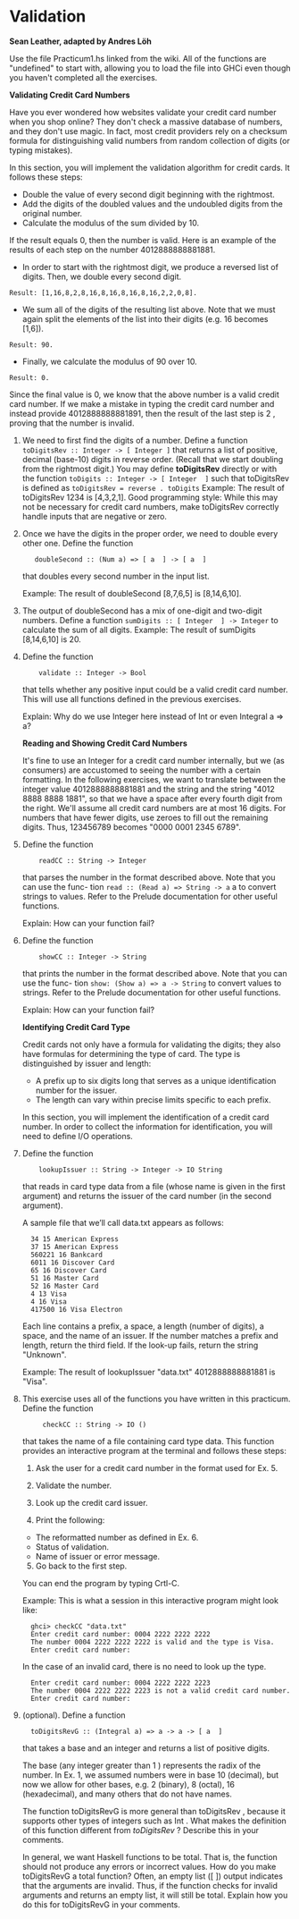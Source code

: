 # Validation
**Sean Leather, adapted by Andres Löh**

Use the file Practicum1.hs linked from the wiki. All of the functions are "undefined" to start with,
 allowing you to load the file into GHCi even though you haven't completed all the exercises.

**Validating Credit Card Numbers**

Have you ever wondered how websites validate your credit card number when you shop online? 
They don't check a massive database of numbers, and they don't use magic. 
In fact, most credit providers rely on a checksum formula for distinguishing
valid numbers from random collection of digits (or typing mistakes).

In this section, you will implement the validation algorithm for credit cards. It follows these 
steps:

* Double the value of every second digit beginning with the rightmost.
* Add the digits of the doubled values and the undoubled digits from the original number.
* Calculate the modulus of the sum divided by 10.

If the result equals 0, then the number is valid. Here is an example of the results of each step on
 the number 4012888888881881.

* In order to start with the rightmost digit, we produce a reversed list of digits. Then, we double
 every second digit.

```
Result: [1,16,8,2,8,16,8,16,8,16,8,16,2,2,0,8].
```

* We sum all of the digits of the resulting list above. Note that we must again split
the elements of the list into their digits (e.g. 16 becomes [1,6]).

```
Result: 90.
```

* Finally, we calculate the modulus of 90 over 10.
```
Result: 0.
```

Since the final value is 0, we know that the above number is a valid credit card number.
If we make a mistake in typing the credit card number and instead provide 4012888888881891,
then the result of the last step is 2 , proving that the number is invalid.

1. We need to first find the digits of a number. Define a function
	   ```
		toDigitsRev :: Integer -> [ Integer ]
	   ```
   that returns a list of positive, decimal (base-10) digits in reverse order. (Recall that we
   start doubling from the rightmost digit.) You may define **toDigitsRev** directly or with the
   function
	   ```
        toDigits :: Integer -> [ Integer  ]
	   ```
   such that toDigitsRev is defined as
	   ```
       toDigitsRev = reverse . toDigits
	   ```
   Example: The result of toDigitsRev 1234 is [4,3,2,1].
   Good programming style: While this may not be necessary for credit card numbers,
   make toDigitsRev correctly handle inputs that are negative or zero.

2. Once we have the digits in the proper order, we need to double every other one.
   Define the function
	```
	   doubleSecond :: (Num a) => [ a  ] -> [ a  ]
	```
    that doubles every second number in the input list.

    Example: The result of doubleSecond [8,7,6,5] is [8,14,6,10].
 
3. The output of doubleSecond has a mix of one-digit and two-digit numbers. Define a
   function
	   ```
       sumDigits :: [ Integer  ] -> Integer
	   ```
   to calculate the sum of all digits.
       Example: The result of sumDigits [8,14,6,10] is 20.

4. Define the function
	```
        validate :: Integer -> Bool
	```
    that tells whether any positive input could be a valid credit card number. This will use
    all functions defined in the previous exercises.

    Explain: Why do we use Integer here instead of Int or even Integral a ⇒ a?

    **Reading and Showing Credit Card Numbers**

    It's fine to use an Integer for a credit card number internally, but we (as consumers)
    are accustomed to seeing the number with a certain formatting. In the following exercises, 
    we want to translate between the integer value 4012888888881881 and the string and the string
    "4012 8888 8888 1881", so that we have a space after every fourth digit from the
    right. We'll assume all credit card numbers are at most 16 digits. For numbers that
    have fewer digits, use zeroes to fill out the remaining digits. Thus, 123456789 becomes
    "0000 0001 2345 6789".

5. Define the function
	```
	    readCC :: String -> Integer
	```
    that parses the number in the format described above. Note that you can use the func-
    tion ``read :: (Read a) => String -> a`` a to convert strings to values. Refer to the Prelude
    documentation for other useful functions.

	Explain: How can your function fail?

6.  Define the function
	```
		showCC :: Integer -> String
	```
    that prints the number in the format described above. Note that you can use the func-
    tion ``show: (Show a) => a -> String`` to convert values to strings. Refer to the Prelude
    documentation for other useful functions.

    Explain: How can your function fail?

    **Identifying Credit Card Type**

    Credit cards not only have a formula for validating the digits; they also have formulas
    for determining the type of card. The type is distinguished by issuer and length:

	* A prefix up to six digits long that serves as a unique identification number for the issuer.
    * The length can vary within precise limits specific to each prefix.

    In this section, you will implement the identification of a credit card number. In order
    to collect the information for identification, you will need to define I/O operations.

7. Define the function
	```
	    lookupIssuer :: String -> Integer -> IO String
	```
    that reads in card type data from a file (whose name is given in the first argument) and
    returns the issuer of the card number (in the second argument).

    A sample file that we’ll call data.txt appears as follows:
	```
      34 15 American Express
      37 15 American Express
      560221 16 Bankcard
      6011 16 Discover Card
      65 16 Discover Card
      51 16 Master Card
      52 16 Master Card
      4 13 Visa
      4 16 Visa
      417500 16 Visa Electron
	```

    Each line contains a prefix, a space, a length (number of digits), a space, and the name
    of an issuer.
    If the number matches a prefix and length, return the third field. If the look-up fails,
    return the string "Unknown".

	Example: The result of lookupIssuer "data.txt" 4012888888881881 is "Visa".

8. This exercise uses all of the functions you have written in this practicum. Define the
   function
   ```
		checkCC :: String -> IO ()
   ```
   that takes the name of a file containing card type data. This function provides an interactive 
   program at the terminal and follows these steps:

   1) Ask the user for a credit card number in the format used for Ex. 5.

   2) Validate the number.

   3) Look up the credit card issuer.

   4) Print the following:
   
	* The reformatted number as defined in Ex. 6.
	* Status of validation.
    * Name of issuer or error message.
    
   5) Go back to the first step.

	You can end the program by typing Crtl-C.

    Example: This is what a session in this interactive program might look like:

	```
      ghci> checkCC "data.txt"
      Enter credit card number: 0004 2222 2222 2222
      The number 0004 2222 2222 2222 is valid and the type is Visa.
      Enter credit card number:
	```

    In the case of an invalid card, there is no need to look up the type.

	```
      Enter credit card number: 0004 2222 2222 2223
      The number 0004 2222 2222 2223 is not a valid credit card number.
      Enter credit card number:
	```
9. (optional). Define a function
	```
      toDigitsRevG :: (Integral a) => a -> a -> [ a  ]
	```
    that takes a base and an integer and returns a list of positive digits.

    The base (any integer greater than 1 ) represents the radix of the number. In Ex. 1, we
    assumed numbers were in base 10 (decimal), but now we allow for other bases, e.g. 2
    (binary), 8 (octal), 16 (hexadecimal), and many others that do not have names.

    The function toDigitsRevG is more general than toDigitsRev , because it supports other
    types of integers such as Int . What makes the definition of this function different from
    *toDigitsRev* ? Describe this in your comments.

    In general, we want Haskell functions to be total. That is, the function should not
    produce any errors or incorrect values. How do you make toDigitsRevG a total function?
    Often, an empty list ([ ]) output indicates that the arguments are invalid. Thus, if the
    function checks for invalid arguments and returns an empty list, it will still be total.
    Explain how you do this for toDigitsRevG in your comments.
